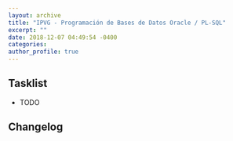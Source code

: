 ```yaml
---
layout: archive
title: "IPVG - Programación de Bases de Datos Oracle / PL-SQL"
excerpt: ""
date: 2018-12-07 04:49:54 -0400
categories: 
author_profile: true
---
```


## Tasklist

- TODO

## Changelog


